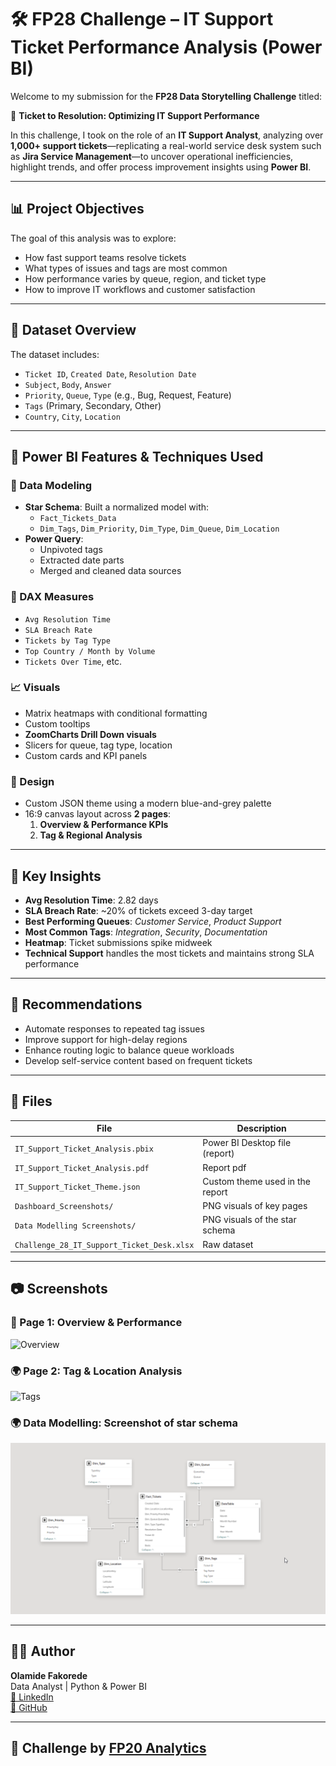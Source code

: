 # 🛠️ FP28 Challenge – IT Support Ticket Performance Analysis (Power BI)

Welcome to my submission for the **FP28 Data Storytelling Challenge** titled:

🎯 **Ticket to Resolution: Optimizing IT Support Performance**

In this challenge, I took on the role of an **IT Support Analyst**, analyzing over **1,000+ support tickets**—replicating a real-world service desk system such as **Jira Service Management**—to uncover operational inefficiencies, highlight trends, and offer process improvement insights using **Power BI**.

---

## 📊 Project Objectives

The goal of this analysis was to explore:
- How fast support teams resolve tickets
- What types of issues and tags are most common
- How performance varies by queue, region, and ticket type
- How to improve IT workflows and customer satisfaction

---

## 📁 Dataset Overview

The dataset includes:
- `Ticket ID`, `Created Date`, `Resolution Date`
- `Subject`, `Body`, `Answer`
- `Priority`, `Queue`, `Type` (e.g., Bug, Request, Feature)
- `Tags` (Primary, Secondary, Other)
- `Country`, `City`, `Location`

---

## 🧰 Power BI Features & Techniques Used

### 🔧 Data Modeling
- **Star Schema**: Built a normalized model with:
  - `Fact_Tickets_Data`
  - `Dim_Tags`, `Dim_Priority`, `Dim_Type`, `Dim_Queue`, `Dim_Location`
- **Power Query**:
  - Unpivoted tags
  - Extracted date parts
  - Merged and cleaned data sources

### 🧠 DAX Measures
- `Avg Resolution Time`
- `SLA Breach Rate`
- `Tickets by Tag Type`
- `Top Country / Month by Volume`
- `Tickets Over Time`, etc.

### 📈 Visuals
- Matrix heatmaps with conditional formatting
- Custom tooltips
- **ZoomCharts Drill Down visuals**
- Slicers for queue, tag type, location
- Custom cards and KPI panels

### 🎨 Design
- Custom JSON theme using a modern blue-and-grey palette
- 16:9 canvas layout across **2 pages**:
  1. **Overview & Performance KPIs**
  2. **Tag & Regional Analysis**

---

## 📌 Key Insights

- **Avg Resolution Time**: 2.82 days  
- **SLA Breach Rate**: ~20% of tickets exceed 3-day target  
- **Best Performing Queues**: *Customer Service*, *Product Support*  
- **Most Common Tags**: *Integration*, *Security*, *Documentation*  
- **Heatmap**: Ticket submissions spike midweek  
- **Technical Support** handles the most tickets and maintains strong SLA performance

---

## 🚀 Recommendations

- Automate responses to repeated tag issues  
- Improve support for high-delay regions  
- Enhance routing logic to balance queue workloads  
- Develop self-service content based on frequent tickets

---

## 📎 Files

| File | Description |
|------|-------------|
| `IT_Support_Ticket_Analysis.pbix` | Power BI Desktop file (report) |
| `IT_Support_Ticket_Analysis.pdf` | Report pdf |
| `IT_Support_Ticket_Theme.json` | Custom theme used in the report |
| `Dashboard_Screenshots/` | PNG visuals of key pages |
| `Data Modelling Screenshots/` | PNG visuals of the star schema |
| `Challenge_28_IT_Support_Ticket_Desk.xlsx` | Raw dataset |

---

## 📷 Screenshots

### 📄 Page 1: Overview & Performance

![Overview](./Dashboard_Screenshots_overview.png)

### 🌍 Page 2: Tag & Location Analysis

![Tags](./Dashboard_Screenshot_tag.png)


### 🌍 Data Modelling: Screenshot of star schema

![Star Schema](./Data_Modelling_Screenshot.png)

---

## 👨‍💻 Author

**Olamide Fakorede**  
Data Analyst | Python & Power BI  
[🔗 LinkedIn](https://www.linkedin.com/in/abdulafeezfakorede)  
[🔗 GitHub](https://www.github.com/pythonist4444)

---

## 🏁 Challenge by [FP20 Analytics](https://fp20analytics.com/live-challenge/)  

